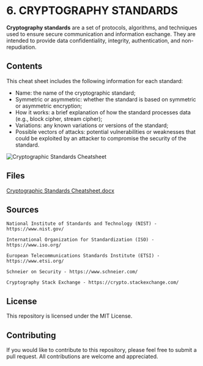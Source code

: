 # 6. CRYPTOGRAPHY STANDARDS

**Cryptography standards** are a set of protocols, algorithms, and techniques used to ensure secure communication and information exchange. They are intended to provide data confidentiality, integrity, authentication, and non-repudiation. 

## Contents
This cheat sheet includes the following information for each standard:
- Name: the name of the cryptographic standard;
- Symmetric or asymmetric: whether the standard is based on symmetric or asymmetric encryption;
- How it works: a brief explanation of how the standard processes data (e.g., block cipher, stream cipher);
- Variations: any known variations or versions of the standard;
- Possible vectors of attacks: potential vulnerabilities or weaknesses that could be exploited by an attacker to compromise the security of the standard.

![Cryptographic Standards Cheatsheet](https://user-images.githubusercontent.com/119814239/225092084-515f5fe3-e782-48a7-8fd9-30fe2cddcd49.png)

## Files
[Cryptographic Standards Cheatsheet.docx](https://github.com/DannnyzZ/Cheatsheets/files/11524676/Cryptographic.Standards.Cheatsheet.docx)

## Sources
`National Institute of Standards and Technology (NIST) - https://www.nist.gov/`

`International Organization for Standardization (ISO) - https://www.iso.org/`

`European Telecommunications Standards Institute (ETSI) - https://www.etsi.org/`

`Schneier on Security - https://www.schneier.com/`

`Cryptography Stack Exchange - https://crypto.stackexchange.com/`

## License

This repository is licensed under the MIT License.

## Contributing

If you would like to contribute to this repository, please feel free to submit a pull request. All contributions are welcome and appreciated.
